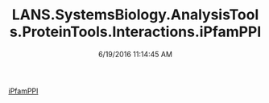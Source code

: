 ﻿---
title: LANS.SystemsBiology.AnalysisTools.ProteinTools.Interactions.iPfamPPI
date: 6/19/2016 11:14:45 AM
---

[iPfamPPI](T-LANS.SystemsBiology.AnalysisTools.ProteinTools.Interactions.iPfamPPI.iPfamPPI.html)

